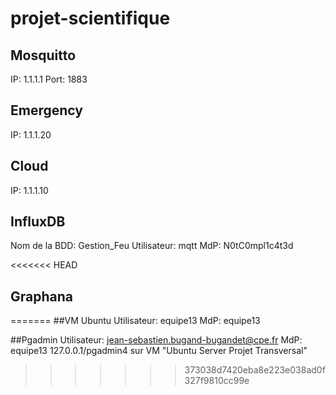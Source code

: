 # projet-scientifique

## Mosquitto
IP: 1.1.1.1
Port: 1883

## Emergency
IP: 1.1.1.20

## Cloud
IP: 1.1.1.10

## InfluxDB
Nom de la BDD: Gestion_Feu
Utilisateur: mqtt
MdP: N0tC0mpl1c4t3d

<<<<<<< HEAD
## Graphana
=======
##VM Ubuntu
Utilisateur: equipe13
MdP: equipe13

##Pgadmin
Utilisateur: jean-sebastien.bugand-bugandet@cpe.fr
MdP: equipe13
127.0.0.1/pgadmin4 sur VM "Ubuntu Server Projet Transversal"
>>>>>>> 373038d7420eba8e223e038ad0f327f9810cc99e
